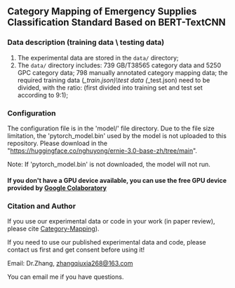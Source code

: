 ## Category Mapping of Emergency Supplies Classification Standard Based on BERT-TextCNN


### Data description (training data \ testing data)

1. The experimental data are stored in the `data/` directory;
2. The `data/` directory includes: 739 GB/T38565 category data and 5250 GPC category data; 798 manually annotated category mapping data;
   the required training data (*_train.json)\test data (*_test.json) need to be divided, with the ratio: (first divided into training set and test set according to 9:1);

### Configuration

The configuration file is in the 'model/' file directory. Due to the file size limitation, the 'pytorch_model.bin' used by the model is not uploaded to this repository. Please download in the "https://huggingface.co/nghuyong/ernie-3.0-base-zh/tree/main".

Note: If 'pytorch_model.bin' is not downloaded, the model will not run.

#### If you don't have a GPU device available, you can use the free GPU device provided by [Google Colaboratory](https://colab.research.google.com/notebooks/intro.ipynb)

### Citation and Author
If you use our experimental data or code in your work (in paper review), please cite [Category-Mapping](https://github.com/simpleax/Category-Mapping.git)).

If you need to use our published experimental data and code, please contact us first and get consent before using it!

Email: Dr.Zhang, zhangqiuxia268@163.com

You can email me if you have questions.
